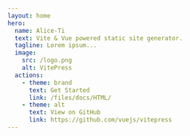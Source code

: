 ```yaml
---
layout: home
hero:
  name: Alice-Ti
  text: Vite & Vue powered static site generator.
  tagline: Lorem ipsum...
  image:
    src: /logo.png
    alt: VitePress
  actions:
    - theme: brand
      text: Get Started
      link: /files/docs/HTML/
    - theme: alt
      text: View on GitHub
      link: https://github.com/vuejs/vitepress
---
```

